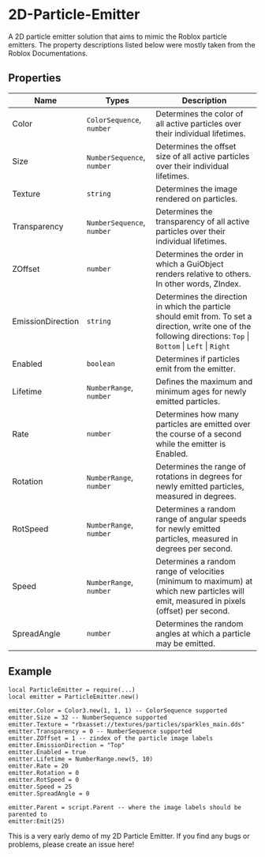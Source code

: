 # 2D-Particle-Emitter
A 2D particle emitter solution that aims to mimic the Roblox particle emitters.
The property descriptions listed below were mostly taken from the Roblox Documentations.

## Properties
| Name | Types | Description
| --- | --- | --- |
Color | `ColorSequence`, `number` | Determines the color of all active particles over their individual lifetimes.
Size | `NumberSequence`, `number` | Determines the offset size of all active particles over their individual lifetimes.
Texture | `string` | Determines the image rendered on particles.
Transparency | `NumberSequence`, `number` | Determines the transparency of all active particles over their individual lifetimes.
ZOffset | `number` | Determines the order in which a GuiObject renders relative to others. In other words, ZIndex.
EmissionDirection | `string` | Determines the direction in which the particle should emit from. To set a direction, write one of the following directions: `Top` \| `Bottom` \| `Left` \| `Right`
Enabled | `boolean` | Determines if particles emit from the emitter.
Lifetime | `NumberRange`, `number` | Defines the maximum and minimum ages for newly emitted particles.
Rate | `number` | Determines how many particles are emitted over the course of a second while the emitter is Enabled.
Rotation | `NumberRange`, `number` | Determines the range of rotations in degrees for newly emitted particles, measured in degrees.
RotSpeed | `NumberRange`, `number` | Determines a random range of angular speeds for newly emitted particles, measured in degrees per second.
Speed | `NumberRange`, `number` | Determines a random range of velocities (minimum to maximum) at which new particles will emit, measured in pixels (offset) per second.
SpreadAngle | `number` | Determines the random angles at which a particle may be emitted.

## Example
```luau
local ParticleEmitter = require(...)
local emitter = ParticleEmitter.new()

emitter.Color = Color3.new(1, 1, 1) -- ColorSequence supported
emitter.Size = 32 -- NumberSequence supported
emitter.Texture = "rbxasset://textures/particles/sparkles_main.dds"
emitter.Transparency = 0 -- NumberSequence supported
emitter.ZOffset = 1 -- zindex of the particle image labels
emitter.EmissionDirection = "Top"
emitter.Enabled = true
emitter.Lifetime = NumberRange.new(5, 10)
emitter.Rate = 20
emitter.Rotation = 0
emitter.RotSpeed = 0
emitter.Speed = 25
emitter.SpreadAngle = 0

emitter.Parent = script.Parent -- where the image labels should be parented to 
emitter:Emit(25)
```

This is a very early demo of my 2D Particle Emitter. If you find any bugs or problems, please create an issue here!
